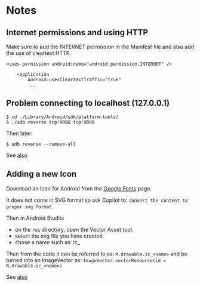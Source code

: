 # Notes

## Internet permissions and using HTTP

Make sure to add the INTERNET permission in the Manifest file
and also add the use of cleartext HTTP.

    <uses-permission android:name="android.permission.INTERNET" />
    
        <application
            android:usesCleartextTraffic="true"
            ...


## Problem connecting to localhost (127.0.0.1)

    $ cd ./Library/Android/sdk/platform-tools/
    $ ./adb reverse tcp:9080 tcp:9080

Then later:

    $ adb reverse --remove-all

See [also](https://handstandsam.com/2016/02/01/network-calls-from-android-device-to-laptop-over-usb-via-adb/)


## Adding a new Icon

Download an Icon for Android from the [Google Fonts](https://fonts.google.com/icons?icon.platform=android) page.

It does not come in SVG format so ask Copilot to: `convert the content to proper svg format`.

Then in Android Studio:

* on the `res` directory, open the Vector Asset tool.
* select the svg file you have created
* chose a name such as: ic_<name>

Then from the code it can be referred to as: `R.drawable.ic_<name>` and be turned into
an ImageVector as: `ImageVector.vectorResource(id = R.drawable.ic_<name>)`

See [also](https://developer.android.com/studio/write/vector-asset-studio#svg)


